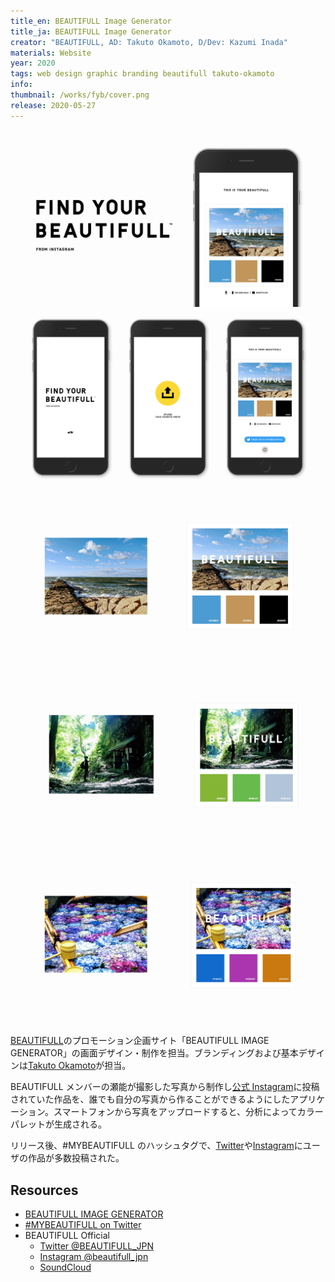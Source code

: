 ```yaml
---
title_en: BEAUTIFULL Image Generator
title_ja: BEAUTIFULL Image Generator
creator: "BEAUTIFULL, AD: Takuto Okamoto, D/Dev: Kazumi Inada"
materials: Website
year: 2020
tags: web design graphic branding beautifull takuto-okamoto
info:
thumbnail: /works/fyb/cover.png
release: 2020-05-27
---
```


![Cover Image](/works/fyb/cover.png)
![Screenshot](/works/fyb/steps.png)
![](/works/fyb/sample-sea.jpg)
![](/works/fyb/sample-forest.jpg)
![](/works/fyb/sample-flower.jpg)

[BEAUTIFULL](https://soundcloud.com/user-551101888)のプロモーション企画サイト「BEAUTIFULL IMAGE GENERATOR」の画面デザイン・制作を担当。ブランディングおよび基本デザインは[Takuto Okamoto](http://takuto-okamoto.com/)が担当。

BEAUTIFULL メンバーの瀬能が撮影した写真から制作し[公式 Instagram](https://www.instagram.com/beautifull_jpn/)に投稿されていた作品を、誰でも自分の写真から作ることができるようにしたアプリケーション。スマートフォンから写真をアップロードすると、分析によってカラーパレットが生成される。

リリース後、#MYBEAUTIFULL のハッシュタグで、[Twitter](https://twitter.com/hashtag/MYBEAUTIFULL)や[Instagram](https://www.instagram.com/explore/tags/mybeautifull/)にユーザの作品が多数投稿された。

## Resources

- [BEAUTIFULL IMAGE GENERATOR](https://beautifull-image-generator.web.app/)
- [#MYBEAUTIFULL on Twitter](https://twitter.com/hashtag/MYBEAUTIFULL)
- BEAUTIFULL Official
  - [Twitter @BEAUTIFULL_JPN](https://twitter.com/beautifull_jpn)
  - [Instagram @beautifull_jpn](https://www.instagram.com/beautifull_jpn/)
  - [SoundCloud](https://soundcloud.com/user-551101888)
